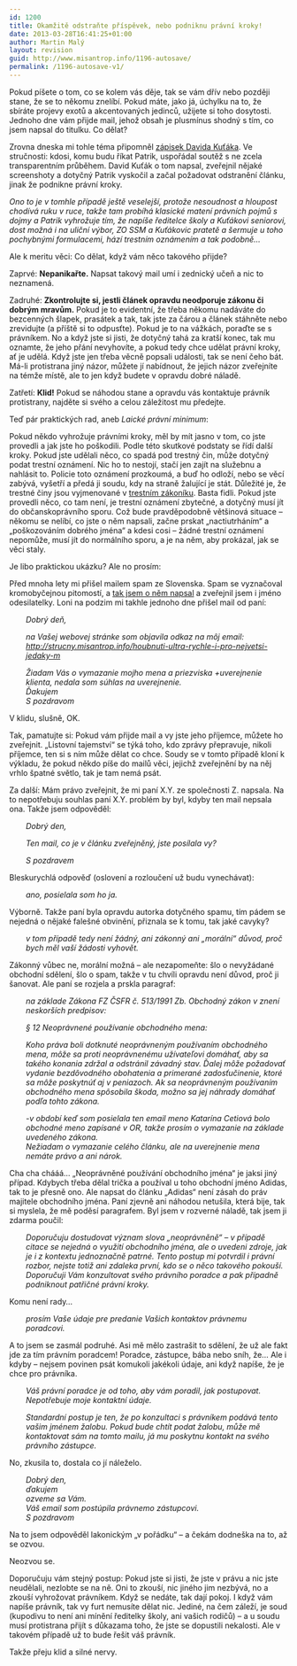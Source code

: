 ```yaml
---
id: 1200
title: Okamžitě odstraňte příspěvek, nebo podniknu právní kroky!
date: 2013-03-28T16:41:25+01:00
author: Martin Malý
layout: revision
guid: http://www.misantrop.info/1196-autosave/
permalink: /1196-autosave-v1/
---
```

Pokud píšete o tom, co se kolem vás děje, tak se vám dřív nebo později stane, že se to někomu znelíbí. Pokud máte, jako já, úchylku na to, že sbíráte projevy exotů a akcentovaných jedinců, užijete si toho dosytosti. Jednoho dne vám přijde mail, jehož obsah je plusmínus shodný s tím, co jsem napsal do titulku. Co dělat?

<!--more-->

Zrovna dneska mi tohle téma připomněl [zápisek Davida Kuťáka](http://davidkutak.wordpress.com/2013/03/27/trestni-oznameni/). Ve stručnosti: kdosi, komu budu říkat Patrik, uspořádal soutěž s ne zcela transparentním průběhem. David Kuťák o tom napsal, zveřejnil nějaké screenshoty a dotyčný Patrik vyskočil a začal požadovat odstranění článku, jinak že podnikne právní kroky.

_Ono to je v tomhle případě ještě veselejší, protože nesoudnost a hloupost chodívá ruku v ruce, takže tam probíhá klasické matení právních pojmů s dojmy a Patrik vyhrožuje tím, že napíše ředitelce školy a Kuťákovi seniorovi, dost možná i na uliční výbor, ZO SSM a Kuťákovic pratetě a šermuje u toho pochybnými formulacemi, hází trestním oznámením a tak podobně&#8230;_

Ale k meritu věci: Co dělat, když vám něco takového přijde?

Zaprvé: **Nepanikařte.** Napsat takový mail umí i zednický učeň a nic to neznamená.

Zadruhé: **Zkontrolujte si, jestli článek opravdu neodporuje zákonu či dobrým mravům.** Pokud je to evidentní, že třeba někomu nadáváte do bezcenných šlapek, prasátek a tak, tak jste za čárou a článek stáhněte nebo zrevidujte (a příště si to odpusťte). Pokud je to na vážkách, poraďte se s právníkem. No a když jste si jisti, že dotyčný tahá za kratší konec, tak mu oznamte, že jeho přání nevyhovíte, a pokud tedy chce udělat právní kroky, ať je udělá. Když jste jen třeba věcně popsali události, tak se není čeho bát. Má-li protistrana jiný názor, můžete jí nabídnout, že jejich názor zveřejníte na témže místě, ale to jen když budete v opravdu dobré náladě.

Zatřetí: **Klid!** Pokud se náhodou stane a opravdu vás kontaktuje právník protistrany, najděte si svého a celou záležitost mu předejte.

Teď pár praktických rad, aneb _Laické právní minimum_:

Pokud někdo vyhrožuje právními kroky, měl by mít jasno v tom, co jste provedli a jak jste ho poškodili. Podle této skutkové podstaty se řídí další kroky. Pokud jste udělali něco, co spadá pod trestný čin, může dotyčný podat trestní oznámení. Nic ho to nestojí, stačí jen zajít na služebnu a nahlásit to. Policie toto oznámení prozkoumá, a buď ho odloží, nebo se věcí zabývá, vyšetří a předá ji soudu, kdy na straně žalující je stát. Důležité je, že trestné činy jsou vyjmenované v [trestním zákoníku](http://business.center.cz/business/pravo/zakony/trestni-zakonik/). Basta fidli. Pokud jste provedli něco, co tam není, je trestní oznámení zbytečné, a dotyčný musí jít do občanskoprávního sporu. Což bude pravděpodobně většinová situace &#8211; někomu se nelíbí, co jste o něm napsali, začne prskat &#8222;nactiutrháním&#8220; a &#8222;poškozováním dobrého jména&#8220; a kdesi cosi &#8211; žádné trestní oznámení nepomůže, musí jít do normálního sporu, a je na něm, aby prokázal, jak se věci staly.

Je libo praktickou ukázku? Ale no prosím:

Před mnoha lety mi přišel mailem spam ze Slovenska. Spam se vyznačoval kromobyčejnou pitomostí, a [tak jsem o něm napsal](http://www.misantrop.info/houbnuti-ultra-rychle-i-pro-nejvetsi-jedaky-milej-nas-klient/) a zveřejnil jsem i jméno odesilatelky. Loni na podzim mi takhle jednoho dne přišel mail od paní:

<p style="padding-left: 30px;">
  <em>Dobrý deň,</em>
</p>

<p style="padding-left: 30px;">
  <em id="__mceDel">na Vašej webovej stránke som objavila odkaz na môj email:<br /> <a href="http://strucny.misantrop.info/houbnuti-ultra-rychle-i-pro-nejvetsi-jedaky-m" target="_blank">http://strucny.misantrop.info/<wbr />houbnuti-ultra-rychle-i-pro-<wbr />nejvetsi-jedaky-m</a></em>
</p>

<p style="padding-left: 30px;">
  <em>Žiadam Vás o vymazanie mojho mena a priezviska +uverejnenie klienta, nedala som súhlas na uverejnenie.</em><br /> <em> Ďakujem</em><br /> <em> S pozdravom</em>
</p>

V klidu, slušně, OK.

Tak, pamatujte si: Pokud vám přijde mail a vy jste jeho příjemce, můžete ho zveřejnit. &#8222;Listovní tajemství&#8220; se týká toho, kdo zprávy přepravuje, nikoli příjemce, ten si s ním může dělat co chce. Soudy se v tomto případě kloní k výkladu, že pokud někdo píše do mailů věci, jejichž zveřejnění by na něj vrhlo špatné světlo, tak je tam nemá psát.

Za další: Mám právo zveřejnit, že mi paní X.Y. ze společnosti Z. napsala. Na to nepotřebuju souhlas paní X.Y. problém by byl, kdyby ten mail nepsala ona. Takže jsem odpověděl:

<p style="padding-left: 30px;">
  <em>Dobrý den,</em>
</p>

<p style="padding-left: 30px;">
  <em>Ten mail, co je v článku zveřejněný, jste posílala vy?</em>
</p>

<p style="padding-left: 30px;">
  <em>S pozdravem</em>
</p>

Bleskurychlá odpověď (oslovení a rozloučení už budu vynechávat):

<p style="padding-left: 30px;">
  <em>ano, posielala som ho ja.</em>
</p>

Výborně. Takže paní byla opravdu autorka dotyčného spamu, tím pádem se nejedná o nějaké falešné obvinění, přiznala se k tomu, tak jaké cavyky?

<p style="padding-left: 30px;">
  <em>v tom případě tedy není žádný, ani zákonný ani &#8222;morální&#8220; důvod, proč bych měl vaší žádosti vyhovět.</em>
</p>

Zákonný vůbec ne, morální možná &#8211; ale nezapomeňte: šlo o nevyžádané obchodní sdělení, šlo o spam, takže v tu chvíli opravdu není důvod, proč ji šanovat. Ale paní se rozjela a prskla paragraf:

<p style="padding-left: 30px;">
  <em>na základe Zákona FZ ČSFR č. 513/1991 Zb. Obchodný zákon v znení neskorších predpisov:</em>
</p>

<p style="padding-left: 30px;">
  <em>§ 12 Neoprávnené používanie obchodného mena:</em>
</p>

<p style="padding-left: 30px;">
  <em>Koho práva boli dotknuté neoprávneným používaním obchodného mena, môže sa proti neoprávnenému užívateľovi domáhať, aby sa takého konania zdržal a odstránil závadný stav. Ďalej môže požadovať vydanie bezdôvodného obohatenia a primerané zadosťučinenie, ktoré sa môže poskytnúť aj v peniazoch. Ak sa neoprávneným používaním obchodného mena spôsobila škoda, možno sa jej náhrady domáhať podľa tohto zákona.</em>
</p>

<p style="padding-left: 30px;">
  <em>-v období keď som posielala ten email meno Katarína Cetiová bolo obchodné meno zapísané v OR, takže prosím o vymazanie na základe uvedeného zákona.</em><br /> <em>Nežiadam o vymazanie celého článku, ale na uverejnenie mena nemáte právo a ani nárok.</em>
</p>

Cha cha chááá&#8230; &#8222;Neoprávněné používání obchodního jména&#8220; je jaksi jiný případ. Kdybych třeba dělal trička a používal u toho obchodní jméno Adidas, tak to je přesně ono. Ale napsat do článku &#8222;Adidas&#8220; není zásah do práv majitele obchodního jména. Paní zjevně ani náhodou netušila, která bije, tak si myslela, že mě poděsí paragrafem. Byl jsem v rozverné náladě, tak jsem ji zdarma poučil:

<p style="padding-left: 30px;">
  <em>Doporučuju dostudovat význam slova &#8222;neoprávněně&#8220; &#8211; v případě citace se nejedná o využití obchodního jména, ale o uvedeni zdroje, jak je i z kontextu jednoznačně patrné. Tento postup mi potvrdil i právní rozbor, nejste totiž ani zdaleka první, kdo se o něco takového pokouší.</em><br /> <em>Doporučuji Vám konzultovat svého právního poradce a pak případně podniknout patřičné právní kroky.</em>
</p>

Komu není rady&#8230;

<p style="padding-left: 30px;">
  <em>prosím Vaše údaje pre predanie Vašich kontaktov právnemu poradcovi.</em>
</p>

A to jsem se zasmál podruhé. Asi mě mělo zastrašit to sdělení, že už ale fakt jde za tím právním poradcem! Poradce, zástupce, bába nebo sníh, že&#8230; Ale i kdyby &#8211; nejsem povinen psát komukoli jakékoli údaje, ani když napíše, že je chce pro právníka.

<p style="padding-left: 30px;">
  <em>Váš právní poradce je od toho, aby vám poradil, jak postupovat. Nepotřebuje moje kontaktní údaje. </em>
</p>

<p style="padding-left: 30px;">
  <em>Standardní postup je ten, že po konzultaci s právníkem podává tento vašim jménem žalobu. Pokud bude chtít podat žalobu, může mě kontaktovat sám na tomto mailu, já mu poskytnu kontakt na svého právního zástupce.</em>
</p>

No, zkusila to, dostala co jí náleželo.

<p style="padding-left: 30px;">
  <em>Dobrý den,</em><br /> <em>ďakujem</em><br /> <em>ozveme sa Vám.</em><br /> <em>Váš email som postúpila právnemo zástupcovi.</em><br /> <em>S pozdravom</em>
</p>

Na to jsem odpověděl lakonickým &#8222;v pořádku&#8220; &#8211; a čekám dodneška na to, až se ozvou.

Neozvou se.

Doporučuju vám stejný postup: Pokud jste si jisti, že jste v právu a nic jste neudělali, nezlobte se na ně. Oni to zkouší, nic jiného jim nezbývá, no a zkouší vyhrožovat právníkem. Když se nedáte, tak dají pokoj. I když vám napíše právník, tak vy furt nemusíte dělat nic. Jediné, na čem záleží, je soud (kupodivu to není ani mínění ředitelky školy, ani vašich rodičů) &#8211; a u soudu musí protistrana přijít s důkazama toho, že jste se dopustili nekalosti. Ale v takovém případě už to bude řešit váš právník.

Takže přeju klid a silné nervy.